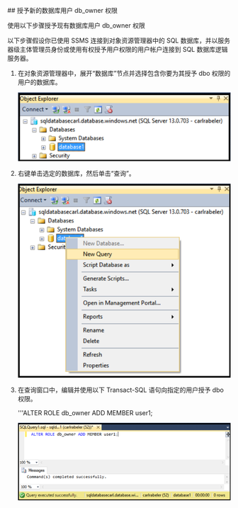 

##<a name="grant-new-database-user-dbowner-permissions"></a> 授予新的数据库用户 db\_owner 权限

使用以下步骤授予现有数据库用户 db\_owner 权限

以下步骤假设你已使用 SSMS 连接到对象资源管理器中的 SQL 数据库，并以服务器级主体管理员身份或使用有权授予用户权限的用户帐户连接到 SQL 数据库逻辑服务器。

1. 在对象资源管理器中，展开“数据库”节点并选择包含你要为其授予 dbo 权限的用户的数据库。

     ![SQL Server Management Studio：连接到 SQL 数据库服务器](./media/sql-database-create-new-database-user/sql-database-create-new-database-user-1.png)  


2. 右键单击选定的数据库，然后单击“查询”。

     ![SQL Server Management Studio：连接到 SQL 数据库服务器](./media/sql-database-create-new-database-user/sql-database-create-new-database-user-2.png)

3. 在查询窗口中，编辑并使用以下 Transact-SQL 语句向指定的用户授予 dbo 权限。

    '''ALTER ROLE db\_owner ADD MEMBER user1;

     ![SQL Server Management Studio：连接到 SQL 数据库服务器](./media/sql-database-grant-database-user-dbo-permissions/sql-database-grant-database-user-dbo-permissions-1.png)

<!---HONumber=Mooncake_0815_2016-->